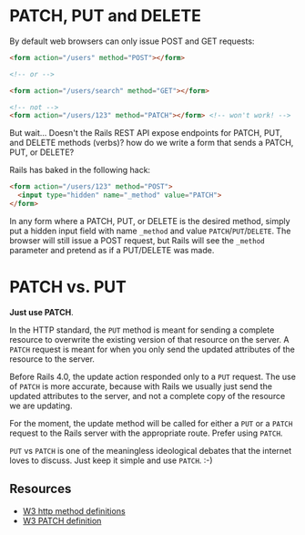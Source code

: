 # PATCH, PUT and DELETE

By default web browsers can only issue POST and GET requests:

```html
<form action="/users" method="POST"></form>

<!-- or -->

<form action="/users/search" method="GET"></form>

<!-- not -->
<form action="/users/123" method="PATCH"></form> <!-- won't work! -->
```

But wait... Doesn't the Rails REST API expose endpoints for PATCH,
PUT, and DELETE methods (verbs)? how do we write a form that sends a
PATCH, PUT, or DELETE?

Rails has baked in the following hack:

```html
<form action="/users/123" method="POST">
  <input type="hidden" name="_method" value="PATCH">
</form>
```

In any form where a PATCH, PUT, or DELETE is the desired method,
simply put a hidden input field with name `_method` and value
`PATCH`/`PUT`/`DELETE`. The browser will still issue a POST request,
but Rails will see the `_method` parameter and pretend as if a
PUT/DELETE was made.


# PATCH vs. PUT

**Just use PATCH**.

In the HTTP standard, the `PUT` method is meant for sending a complete
resource to overwrite the existing version of that resource on the
server. A `PATCH` request is meant for when you only send the updated
attributes of the resource to the server.

Before Rails 4.0, the update action responded only to a `PUT` request.
The use of `PATCH` is more accurate, because with Rails we usually
just send the updated attributes to the server, and not a complete
copy of the resource we are updating.

For the moment, the update method will be called for either a `PUT` or
a `PATCH` request to the Rails server with the appropriate route.
Prefer using `PATCH`.

`PUT` vs `PATCH` is one of the meaningless ideological debates that
the internet loves to discuss. Just keep it simple and use
`PATCH`. :-)

## Resources

* [W3 http method definitions][http-method-defs]
* [W3 PATCH definition][patch-def]

[http-method-defs]: http://www.w3.org/Protocols/rfc2616/rfc2616-sec9.html
[patch-def]: https://tools.ietf.org/html/rfc5789
